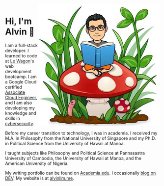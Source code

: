 <img src="https://github.com/alvinqingxing/alvinqingxing/blob/master/Alvin.jpg" align="right">

# Hi, I'm Alvin 👋

I am a full-stack developer. I learned to code at [Le Wagon](https://www.lewagon.com/)'s web development bootcamp. I am a Google Cloud certified [Associate Cloud Engineer](https://googlecloudcertified.credential.net/profile/d98c3d51d00bacb8e7019aab6b1f0b3235b16ac6), and I am also developing my knowledge and skills in [cybersecurity](https://www.youracclaim.com/users/alvin-lim.e5f04753/badges).

Before my career transition to technology, I was in academia. I received my M.A. in Philosophy from the National University of Singapore and my Ph.D. in Political Science from the University of Hawaii at Manoa.

I taught subjects like Philosophy and Political Science at Pannasastra University of Cambodia, the University of Hawaii at Manoa, and the American University of Nigeria.

My writing portfolio can be found on [Academia.edu](https://manoa-hawaii.academia.edu/AlvinLim). I occasionally [blog on DEV](https://dev.to/alvinqingxing). My website is at [alvinlim.me](https://alvinlim.me/).
